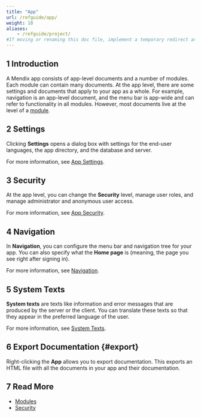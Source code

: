 ```yaml
---
title: "App"
url: /refguide/app/
weight: 10
aliases:
    - /refguide/project/
#If moving or renaming this doc file, implement a temporary redirect and let the respective team know they should update the URL in the product. See Mapping to Products for more details.
---
```


## 1 Introduction

A Mendix app consists of app-level documents and a number of modules. Each module can contain many documents. At the app level, there are some settings and documents that apply to your app as a whole. For example, navigation is an app-level document, and the menu bar is app-wide and can refer to functionality in all modules. However, most documents live at the level of a [module](/refguide/modules/).

## 2 Settings

Clicking **Settings** opens a dialog box with settings for the end-user languages, the app directory, and the database and server.

For more information, see [App Settings](/refguide/app-settings/).

## 3 Security

At the app level, you can change the **Security** level, manage user roles, and manage administrator and anonymous user access.

For more information, see [App Security](/refguide/app-security/).

## 4 Navigation

In **Navigation**, you can configure the menu bar and navigation tree for your app. You can also specify what the **Home page** is (meaning, the page you see right after signing in).

For more information, see [Navigation](/refguide/navigation/).

## 5 System Texts

**System texts** are texts like information and error messages that are produced by the server or the client. You can translate these texts so that they appear in the preferred language of the user.

For more information, see [System Texts](/refguide/system-texts/).

## 6 Export Documentation {#export}

Right-clicking the **App** allows you to export documentation. This exports an HTML file with all the documents in your app and their documentation.

## 7 Read More

* [Modules](/refguide/modules/)
* [Security](/refguide/security/)
